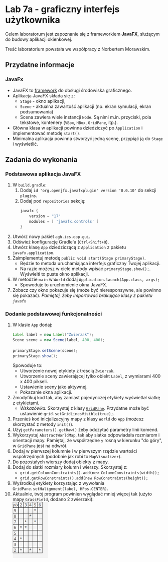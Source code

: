 # Lab 7a - graficzny interfejs użytkownika
Celem laboratorum jest zapoznanie się z frameworkiem **JavaFX**, służącym do budowy aplikacji okienkowej.

Treść laboratorium powstała we współpracy z Norbertem Morawskim.

## Przydatne informacje

### JavaFx
* JavaFX to [framework](https://pl.wikipedia.org/wiki/Framework) do obsługi środowiska graficznego.
* Aplikacja JavaFX składa się z:
    * `Stage` - okno aplikacji,
    * `Scene` - aktualna zawartość aplikacji (np. ekran symulacji, ekran podsumowania)
    * Scena zawiera wiele instancji `Node`. Są nimi m.in. przyciski, pola tekstowe, kontenery (`VBox`, `HBox`, `GridPane`, itp.).
* Główna klasa w aplikacji powinna dziedziczyć po `Application` i implementować metodę `start()`.
* Minimalna aplikacja powinna stworzyć jedną scenę, przypiąć ją do `Stage` i wyświetlić.

## Zadania do wykonania

### Podstawowa aplikacja JavaFX
1. W `build.gradle`:
    1. Dodaj `id 'org.openjfx.javafxplugin' version '0.0.10'` do sekcji `plugins`.
    2. Dodaj pod `repositories` sekcję:
        ```gradle
        javafx {
            version = "17"
            modules = [ 'javafx.controls' ]
        }
        ```
2. Utwórz nowy pakiet `agh.ics.oop.gui`.
3. Odśwież konfigurację Gradle'a (`Ctrl+Shift+O`).
4. Utwórz klasę `App` dziedziczącą z `Application` z pakietu `javafx.application`.
5. Zaimplementuj metodę `public void start(Stage primaryStage)`.
    * Będzie to metoda uruchamiająca interfejs graficzny Twojej aplikacji.
    * Na razie możesz w ciele metody wpisać `primaryStage.show();`. Wyświelti to puste okno aplikacji.
6. W metodzie `main` w `World` dodaj `Application.launch(App.class, args);`
    * Spowoduje to uruchomienie okna JavaFX.
7. Zobacz czy okno pokazuje się (może być nieresponsywne, ale powinno się pokazać).
*Pamiętaj, żeby importować brakujące klasy z pakietu `javafx`*

### Dodanie podstawowej funkcjonalności
1. W klasie `App` dodaj:
    ```java
    Label label = new Label("Zwierzak");
    Scene scene = new Scene(label, 400, 400);
    
    primaryStage.setScene(scene);
    primaryStage.show();
    ```
    Spowoduje to:
    * Utworzenie nowej etykiety z treścią `Zwierzak`.
    * Utworzenie sceny zawierającej tylko obiekt `Label`, z wymiarami 400 x 400 pikseli.
    * Ustawienie sceny jako aktywnej.
    * Pokazanie okna aplikacji.
2. Zmodyfikuj kod tak, aby zamiast pojedynczej etykiety wyświetlał siatkę z etykietami.
    * *Wskazówka:* Skorzystaj z klasy [`GridPane`](http://tutorials.jenkov.com/javafx/gridpane.html). Przydatne może być ustawienie `grid.setGridLinesVisible(true);`.
3. Przenieś kod inicjalizacyjny mapy z klasy `World` do `App` (możesz skorzystać z metody `init()`).
4. Użyj `getParameters().getRaw()` żeby odczytać parametry linii komend.
5. Wykorzystaj `AbstractWorldMap`, tak aby siatka odpowiadała rozmiarom i orientacji mapy. Pamiętaj, że współrzędne `y` rosną w kierunku "do góry", w `GridPane` jest na odwrót.
6. Dodaj w pierwszej kolumnie i w pierwszym rzędzie wartości współrzędnych (podobnie jak robi to `MapVisualizer`).
7. Do pozostałych wierszy dodaj obiekty z mapy.
8. Dodaj do siatki rozmiary kolumn i wierszy. Skorzystaj z:
    * `grid.getColumnConstraints().add(new ColumnConstraints(width));`
    * `grid.getRowConstraints().add(new RowConstraints(height));`
8. Wyśrodkuj etykiety korzystając z wywołania `GridPane.setHalignment(label, HPos.CENTER)`.
9. Aktualnie, twój program powinien wyglądać mniej więcej tak (użyto mapy `GrassField`, dodano 2 zwierzaki):<br>
![look1](img/look1.png)
